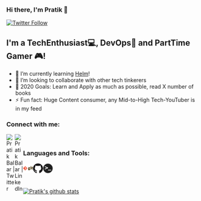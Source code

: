 
### Hi there, I'm Pratik 👋

[![Twitter Follow](https://img.shields.io/twitter/follow/pratikbalar123?color=1DA1F2&logo=twitter&style=for-the-badge)](https://twitter.com/intent/follow?original_referer=https%3A%2F%2Fgithub.com%2Fpratikbalar123&screen_name=pratikbalar123)

## I'm a TechEnthusiast:computer:, DevOps:repeat: and PartTime Gamer :video_game:!

- 🔭 I’m currently learning [Helm](https://www.notion.so/Helm-ad08fea3a4a7479fb15f340ba0bb54be)!
- 👯 I’m looking to collaborate with other tech tinkerers
- 🥅 2020 Goals: Learn and Apply as much as possible, read X number of books
- ⚡ Fun fact: Huge Content consumer, any Mid-to-High Tech-YouTuber is in my feed

### Connect with me:


[<img align="left" alt="Pratik Balar | Twitter" width="22px" src="https://cdn.jsdelivr.net/npm/simple-icons@v3/icons/twitter.svg" />](https://twitter.com/pratikbalar123)
[<img align="left" alt="Pratik Balar | LinkedIn" width="22px" src="https://cdn.jsdelivr.net/npm/simple-icons@v3/icons/linkedin.svg" />](https://www.linkedin.com/in/pratikbalar/)


<br />

### Languages and Tools:

[<img align="left" alt="Git" width="26px" src="https://raw.githubusercontent.com/github/explore/80688e429a7d4ef2fca1e82350fe8e3517d3494d/topics/git/git.png" />](https://www.notion.so/Git-GitHub-006d5842f1ed46339d8e5a1dd5ec9751)
[<img align="left" alt="GitHub" width="26px" src="https://raw.githubusercontent.com/github/explore/78df643247d429f6cc873026c0622819ad797942/topics/github/github.png" />](https://www.notion.so/Git-GitHub-006d5842f1ed46339d8e5a1dd5ec9751)
[<img align="left" alt="Terminal" width="26px" src="https://raw.githubusercontent.com/github/explore/80688e429a7d4ef2fca1e82350fe8e3517d3494d/topics/terminal/terminal.png" />](https://www.notion.so/vim-and-tmux-guide-18cc828211b6471facff90320e8c9d7f)


<br />
<br />
<br />

[![Pratik's github stats](https://github-readme-stats.vercel.app/api?username=pratikbalar&show_icons=true)](https://github.com/pratikbalar)
<!--
**pratikbalar/pratikbalar** is a ✨ _special_ ✨ repository because its `README.md` (this file) appears on your GitHub profile.

Here are some ideas to get you started:

- 🔭 I’m currently working on ...
- 🌱 I’m currently learning ...
- 👯 I’m looking to collaborate on ...
- 🤔 I’m looking for help with ...
- 💬 Ask me about ...
- 📫 How to reach me: ...
- 😄 Pronouns: ...
- ⚡ Fun fact: ...
-->
